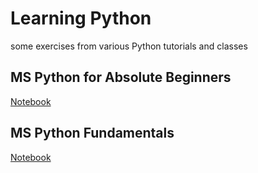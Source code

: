 # Learning Python
some exercises from various Python tutorials and classes

## MS Python for Absolute Beginners
[Notebook](Python.ipynb)

## MS Python Fundamentals
[Notebook](Python2.ipynb)
